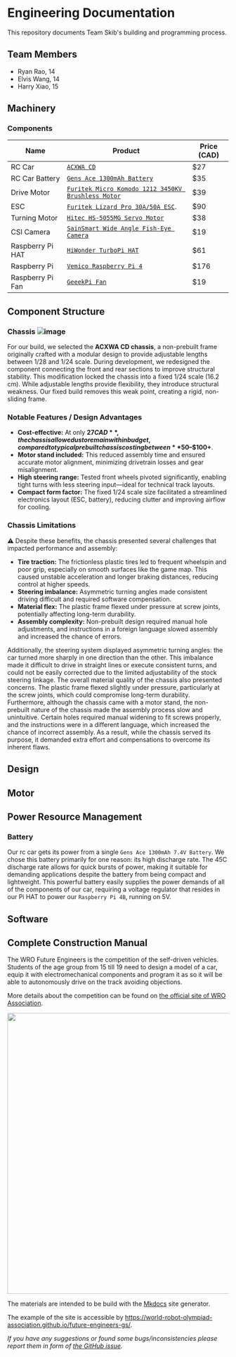 # Engineering Documentation

This repository documents Team Skib's building and programming process.


## Team Members

- Ryan Rao, 14
- Elvis Wang, 14
- Harry Xiao, 15

## Machinery 
### Components
| Name | Product | Price (CAD)|
| ----------- | ----------- | ----------- |
| RC Car | [`ACXWA CD`](https://www.aliexpress.com/item/1005007495175639.html?spm=a2g0o.order_list.order_list_main.11.48a11802NKINMb)  | $27 |
| RC Car Battery | [`Gens Ace 1300mAh Battery`](https://www.adrenalinehobby.c1om/products/gens-ace-g-tech-1300mah-2s-7-4v-25c-lipo-deans-plug) | $35 | 
| Drive Motor | [`Furitek Micro Komodo 1212 3450KV Brushless Motor`](https://furitek.com/products/furitek-micro-komodo-1212-3456kv-brushless-motor-with-15t-steel-pinion-for-fury-wagon-fx118) | $39 |
| ESC | [`Furitek Lizard Pro 30A/50A ESC`](https://furitek.com/products/combo-of-furitek-lizard-pro-30a-50a-brushed-brushless-esc-for-axial-scx24-with-bluetooth). | $90 |
| Turning Motor | [`Hitec HS-5055MG Servo Motor`](https://ca.robotshop.com/products/hs-5055mg-metal-gear-micro-servo-motor?srsltid=AfmBOopv8Z7LoCVOEqe16w05ZV-R78dNmy7dappldIxZiQzCJroxcssFc2Y) | $38 |
| CSI Camera | [`SainSmart Wide Angle Fish-Eye Camera`](https://www.amazon.ca/SainSmart-Fish-Eye-Camera-Raspberry-Arduino/dp/B00N1YJKFS/ref=sr_1_5) | $19 |
| Raspberry Pi HAT | [`HiWonder TurboPi HAT`](https://www.hiwonder.com/collections/raspberrypi-bionic-robot/products/turbopi?variant=40112905388119) | $61 |
| Raspberry Pi | [`Vemico Raspberry Pi 4`](https://www.amazon.ca/Vemico-Raspberry-Kit-Heatsinks-Screwdriver/dp/B09WXRCYL4/ref=sr_1_3) | $176 |
| Raspberry Pi Fan | [`GeeekPi Fan`](https://www.amazon.ca/dp/B07C9H9LJN?psc=1&ref=ppx_yo2ov_dt_b_product_details) | $19 |


## Component Structure

### Chassis ![image](https://github.com/user-attachments/assets/53e1a527-87cf-48ea-a993-f47a6bd76be8)


For our build, we selected the **ACXWA CD chassis**, a non-prebuilt frame originally crafted with a modular design to provide adjustable lengths between 1/28 and 1/24 scale. During development, we redesigned the component connecting the front and rear sections to improve structural stability. This modification locked the chassis into a fixed 1/24 scale (16.2 cm). While adjustable lengths provide flexibility, they introduce structural weakness. Our fixed build removes this weak point, creating a rigid, non-sliding frame.

### Notable Features / Design Advantages

- **Cost-effective:** At only **$27 CAD**, the chassis allowed us to remain within budget, compared to typical prebuilt chassis costing between **$50–$100+**.
- **Motor stand included:** This reduced assembly time and ensured accurate motor alignment, minimizing drivetrain losses and gear misalignment.
- **High steering range:** Tested front wheels pivoted significantly, enabling tight turns with less steering input—ideal for technical track layouts.
- **Compact form factor:** The fixed 1/24 scale size facilitated a streamlined electronics layout (ESC, battery), reducing clutter and improving airflow for cooling.

### Chassis Limitations

⚠️ Despite these benefits, the chassis presented several challenges that impacted performance and assembly:

- **Tire traction:** The frictionless plastic tires led to frequent wheelspin and poor grip, especially on smooth surfaces like the game map. This caused unstable acceleration and longer braking distances, reducing control at higher speeds.
- **Steering imbalance:** Asymmetric turning angles made consistent driving difficult and required software compensation.
- **Material flex:** The plastic frame flexed under pressure at screw joints, potentially affecting long-term durability.
- **Assembly complexity:** Non-prebuilt design required manual hole adjustments, and instructions in a foreign language slowed assembly and increased the chance of errors.

Additionally, the steering system displayed asymmetric turning angles: the car turned more sharply in one direction than the other. This imbalance made it difficult to drive in straight lines or execute consistent turns, and could not be easily corrected due to the limited adjustability of the stock steering linkage. The overall material quality of the chassis also presented concerns. The plastic frame flexed slightly under pressure, particularly at the screw joints, which could compromise long-term durability. Furthermore, although the chassis came with a motor stand, the non-prebuilt nature of the chassis made the assembly process slow and unintuitive. Certain holes required manual widening to fit screws properly, and the instructions were in a different language, which increased the chance of incorrect assembly. As a result, while the chassis served its purpose, it demanded extra effort and compensations to overcome its inherent flaws.

## Design
## Motor


## Power Resource Management
### Battery
Our rc car gets its power from a single `Gens Ace 1300mAh 7.4V Battery`. We chose this battery primarily for one reason: its high discharge rate. The 45C discharge rate allows for quick bursts of power, making it suitable for demanding applications despite the battery from being compact and lightweight. This powerful battery easily supplies the power demands of all of the components of our car, requiring a voltage regulator that resides in our Pi HAT to power our `Raspberry Pi 4B`, running on 5V.

## Software

## Complete Construction Manual


The WRO Future Engineers is the competition of the self-driven vehicles. Students of the age group from 15 till 19 need to design a model of a car, equip it with electromechanical components and program it as so it will be able to autonomously drive on the track avoiding objections.

More details about the competition can be found on [the official site of WRO Association](https://wro-association.org/competition/new-competition-formats/future-engineers).

<img src="docs/img/fe-map.png" width="640">

The materials are intended to be build with the [Mkdocs](https://www.mkdocs.org/) site generator.

The example of the site is accessible by https://world-robot-olympiad-association.github.io/future-engineers-gs/.

_If you have any suggestions or found some bugs/inconsistencies please report them in form of [the GitHub issue](https://github.com/World-Robot-Olympiad-Association/future-engineers-gs/issues/new)._
